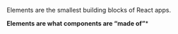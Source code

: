 Elements are the smallest building blocks of React apps.

**Elements are what components are “made of”***
